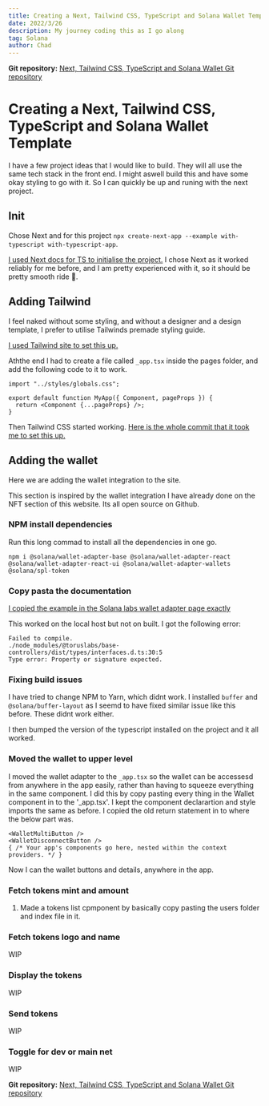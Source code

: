 ```yaml
---
title: Creating a Next, Tailwind CSS, TypeScript and Solana Wallet Template
date: 2022/3/26
description: My journey coding this as I go along
tag: Solana
author: Chad
---
```


**Git repository:** [Next, Tailwind CSS, TypeScript and Solana Wallet Git repository ](https://github.com/WaterlessPiano2/Solana-Next-TS-Tailwind-Template)

# Creating a Next, Tailwind CSS, TypeScript and Solana Wallet Template

I have a few project ideas that I would like to build. They will all use the same tech stack in the front end. I might aswell build this and have some okay styling to go with it. So I can quickly be up and runing with the next project.

## Init

Chose Next and for this project `npx create-next-app --example with-typescript with-typescript-app`.

[I used Next docs for TS to initialise the project.](https://github.com/vercel/next.js/blob/canary/docs/basic-features/typescript.md)
I chose Next as it worked reliably for me before, and I am pretty experienced with it, so it should be pretty smooth ride 🤞.

## Adding Tailwind

I feel naked without some styling, and without a designer and a design template, I prefer to utilise Tailwinds premade styling guide.

[I used Tailwind site to set this up.](https://tailwindcss.com/docs/guides/nextjs)

Aththe end I had to create a file called `_app.tsx` inside the pages folder, and add the following code to it to work.

```
import "../styles/globals.css";

export default function MyApp({ Component, pageProps }) {
  return <Component {...pageProps} />;
}

```

Then Tailwind CSS started working. [Here is the whole commit that it took me to set this up.](https://github.com/WaterlessPiano2/Solana-Next-TS-Tailwind-Template/commit/ae965021e1e1ca3b4e1319081f2db77658592d6c)

## Adding the wallet

Here we are adding the wallet integration to the site.

This section is inspired by the wallet integration I have already done on the NFT section of this website. Its all open source on Github.

### NPM install dependencies

Run this long commad to install all the dependencies in one go.

```
npm i @solana/wallet-adapter-base @solana/wallet-adapter-react @solana/wallet-adapter-react-ui @solana/wallet-adapter-wallets @solana/spl-token
```

### Copy pasta the documentation

[I copied the example in the Solana labs wallet adapter page exactly](https://solana-labs.github.io/wallet-adapter/)

This worked on the local host but not on built. I got the following error:

```
Failed to compile.
./node_modules/@toruslabs/base-controllers/dist/types/interfaces.d.ts:30:5
Type error: Property or signature expected.
```

### Fixing build issues

I have tried to change NPM to Yarn, which didnt work. I installed `buffer` and `@solana/buffer-layout` as I seemd to have fixed similar issue like this before. These didnt work either.

I then bumped the version of the typescript installed on the project and it all worked.

### Moved the wallet to upper level

I moved the wallet adapter to the `_app.tsx` so the wallet can be accessesd from anywhere in the app easily, rather than having to squeeze everything in the same component. I did this by copy pasting every thing in the Wallet component in to the '\_app.tsx'. I kept the component declarartion and style imports the same as before. I copied the old return statement in to where the below part was.

```
<WalletMultiButton />
<WalletDisconnectButton />
{ /* Your app's components go here, nested within the context providers. */ }
```

Now I can the wallet buttons and details, anywhere in the app.

### Fetch tokens mint and amount

1. Made a tokens list cpmponent by basically copy pasting the users folder and index file in it. 


### Fetch tokens logo and name

WIP

### Display the tokens

WIP

### Send tokens

WIP

### Toggle for dev or main net

WIP

**Git repository:** [Next, Tailwind CSS, TypeScript and Solana Wallet Git repository ](https://github.com/WaterlessPiano2/Solana-Next-TS-Tailwind-Template)
